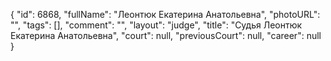 {
    "id": 6868,
    "fullName": "Леонтюк Екатерина Анатольевна",
    "photoURL": "",
    "tags": [],
    "comment": "",
    "layout": "judge",
    "title": "Судья Леонтюк Екатерина Анатольевна",
    "court": null,
    "previousCourt": null,
    "career": null
}